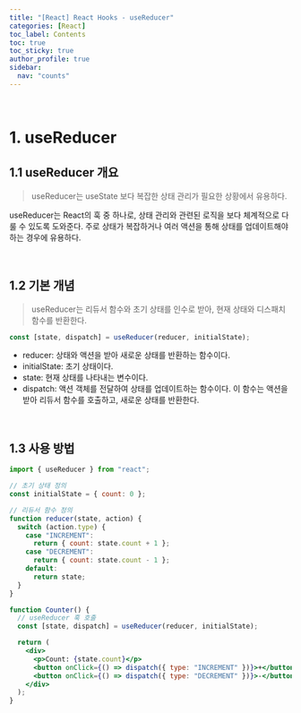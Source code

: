 ```yaml
---
title: "[React] React Hooks - useReducer"
categories: [React]
toc_label: Contents
toc: true
toc_sticky: true
author_profile: true
sidebar:
  nav: "counts"
---
```


<br>

# 1. useReducer

## 1.1 useReducer 개요

> useReducer는 useState 보다 복잡한 상태 관리가 필요한 상황에서 유용하다.

useReducer는 React의 훅 중 하나로, 상태 관리와 관련된 로직을 보다 체계적으로 다룰 수 있도록 도와준다. 주로 상태가 복잡하거나 여러 액션을 통해 상태를 업데이트해야 하는 경우에 유용하다.

<br>

## 1.2 기본 개념

> useReducer는 리듀서 함수와 초기 상태를 인수로 받아, 현재 상태와 디스패치 함수를 반환한다.

```jsx
const [state, dispatch] = useReducer(reducer, initialState);
```

- reducer: 상태와 액션을 받아 새로운 상태를 반환하는 함수이다.
- initialState: 초기 상태이다.
- state: 현재 상태를 나타내는 변수이다.
- dispatch: 액션 객체를 전달하여 상태를 업데이트하는 함수이다. 이 함수는 액션을 받아 리듀서 함수를 호출하고, 새로운 상태를 반환한다.

<br>

## 1.3 사용 방법

```jsx
import { useReducer } from "react";

// 초기 상태 정의
const initialState = { count: 0 };

// 리듀서 함수 정의
function reducer(state, action) {
  switch (action.type) {
    case "INCREMENT":
      return { count: state.count + 1 };
    case "DECREMENT":
      return { count: state.count - 1 };
    default:
      return state;
  }
}

function Counter() {
  // useReducer 훅 호출
  const [state, dispatch] = useReducer(reducer, initialState);

  return (
    <div>
      <p>Count: {state.count}</p>
      <button onClick={() => dispatch({ type: "INCREMENT" })}>+</button>
      <button onClick={() => dispatch({ type: "DECREMENT" })}>-</button>
    </div>
  );
}
```

<br>
